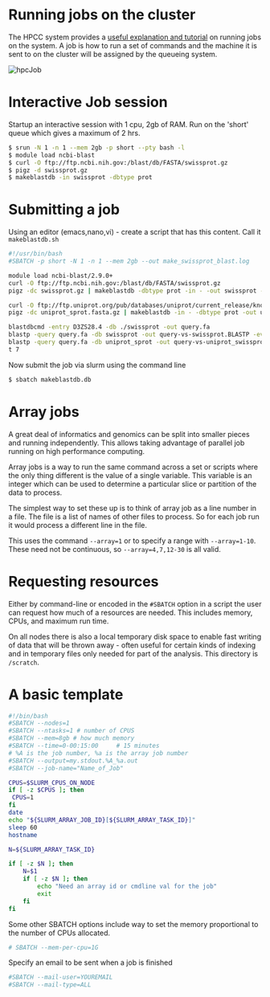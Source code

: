 # Running jobs on the cluster

The HPCC system provides a [useful explanation and tutorial](http://hpcc.ucr.edu/manuals_linux-cluster_jobs.html) on running jobs on the system. A job is how to run a set of commands and the machine it is sent to on the cluster will be assigned by the queueing system.

![hpcJob](https://implement.pt/img/hpc_job_sched.png)

# Interactive Job session

Startup an interactive session with 1 cpu, 2gb of RAM. Run on the 'short' queue which gives a maximum of 2 hrs.

```bash
$ srun -N 1 -n 1 --mem 2gb -p short --pty bash -l
$ module load ncbi-blast
$ curl -O ftp://ftp.ncbi.nih.gov:/blast/db/FASTA/swissprot.gz
$ pigz -d swissprot.gz
$ makeblastdb -in swissprot -dbtype prot
```

# Submitting a job

Using an editor (emacs,nano,vi) - create a script that has this content. Call it `makeblastdb.sh`
```bash
#!/usr/bin/bash
#SBATCH -p short -N 1 -n 1 --mem 2gb --out make_swissprot_blast.log

module load ncbi-blast/2.9.0+
curl -O ftp://ftp.ncbi.nih.gov:/blast/db/FASTA/swissprot.gz
pigz -dc swissprot.gz | makeblastdb -dbtype prot -in - -out swissprot -title swissprot -parse_seqids

curl -O ftp://ftp.uniprot.org/pub/databases/uniprot/current_release/knowledgebase/complete/uniprot_sprot.fasta.gz
pigz -dc uniprot_sprot.fasta.gz | makeblastdb -in - -dbtype prot -out uniprot_sprot -title uniprot_sprot -parse_seqids

blastdbcmd -entry D3ZS28.4 -db ./swissprot -out query.fa
blastp -query query.fa -db swissprot -out query-vs-swissprot.BLASTP -evalue 1e-10 -num_threads 2
blastp -query query.fa -db uniprot_sprot -out query-vs-uniprot_swissprot.BLASTP.tab -evalue 1e-10 -num_threads 2 -outfm
t 7
```

Now submit the job via slurm using the command line
```bash
$ sbatch makeblastdb.db
```

# Array jobs

A great deal of informatics and genomics can be split into smaller pieces and running independently. This allows taking advantage of parallel job running on high performance computing.

Array jobs is a way to run the same command across a set or scripts where the only thing different is the value of a single variable. This variable is an integer which can be used to determine a particular slice or partition of the data to process.

The simplest way to set these up is to think of array job as a line number in a file. The file is a list of names of other files to process. So for each job run it would process a different line in the file.

This uses the command `--array=1` or to specify a range with `--array=1-10`. These need not be continuous, so `--array=4,7,12-30` is all valid.

# Requesting resources

Either by command-line or encoded in the `#SBATCH` option in a script the user can request how much of a resources are needed. This includes memory, CPUs, and maximum run time.

On all nodes there is also a local temporary disk space to enable fast writing of data that will be thrown away - often useful for certain kinds of indexing and in temporary files only needed for part of the analysis. This directory is `/scratch`.

# A basic template

```bash
#!/bin/bash
#SBATCH --nodes=1
#SBATCH --ntasks=1 # number of CPUS
#SBATCH --mem=8gb # how much memory
#SBATCH --time=0-00:15:00     # 15 minutes
# %A is the job number, %a is the array job number
#SBATCH --output=my.stdout.%A_%a.out
#SBATCH --job-name="Name_of_Job"

CPUS=$SLURM_CPUS_ON_NODE
if [ -z $CPUS ]; then
 CPUS=1
fi
date
echo "${SLURM_ARRAY_JOB_ID}[${SLURM_ARRAY_TASK_ID}]"
sleep 60
hostname

N=${SLURM_ARRAY_TASK_ID}

if [ -z $N ]; then
    N=$1
    if [ -z $N ]; then
        echo "Need an array id or cmdline val for the job"
        exit
    fi
fi
```

Some other SBATCH options include way to set the memory proportional to the number of CPUs allocated.
```bash
# SBATCH --mem-per-cpu=1G
```
Specify an email to be sent when a job is finished
```bash
#SBATCH --mail-user=YOUREMAIL
#SBATCH --mail-type=ALL
```
